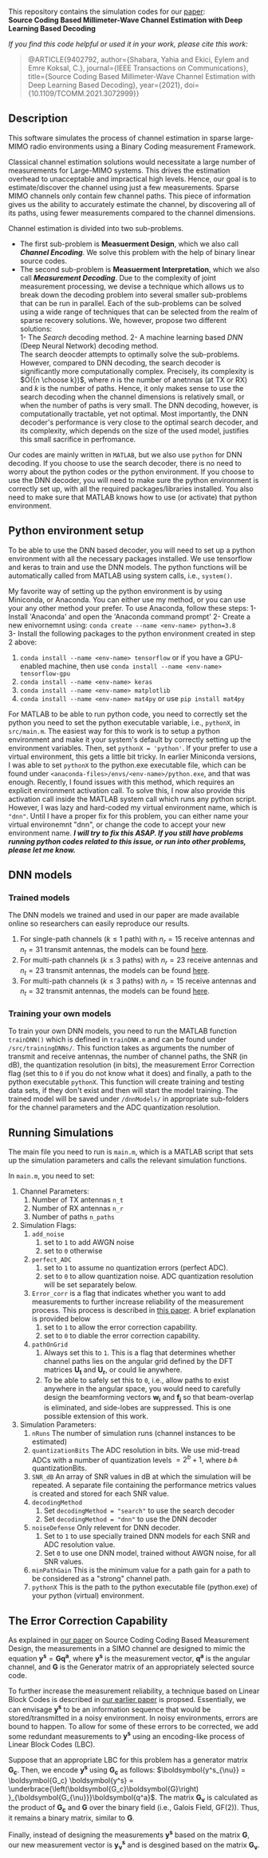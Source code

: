 This repository contains the simulation codes for our [paper](https://arxiv.org/pdf/1905.00124.pdf):   
**Source Coding Based Millimeter-Wave Channel Estimation with Deep Learning Based Decoding**

*If you find this code helpful or used it in your work, please cite this work:*

> @ARTICLE{9402792,
> author={Shabara, Yahia and Ekici, Eylem and Emre Koksal, C.},
> journal={IEEE Transactions on Communications}, 
> title={Source Coding Based Millimeter-Wave Channel Estimation with Deep Learning Based Decoding}, 
> year={2021},
> doi={10.1109/TCOMM.2021.3072999}}
  

## Description
This software simulates the process of channel estimation in sparse large-MIMO radio environments using a Binary Coding measurement Framework. 

Classical channel estimation solutions would necessitate a large number of measurements for Large-MIMO systems. This drives the estimation overhead to unacceptable and impractical high levels.
Hence, our goal is to estimate/discover the channel using just a few measurements.
Sparse MIMO channels only contain few channel paths. This piece of information gives us the ability to accurately estimate the channel, by discovering all of its paths, using fewer measurements compared to the channel dimensions.

Channel estimation is divided into two sub-problems.

- The first sub-problem is **Measuerment Design**, which we also call ***Channel Encoding***.
We solve this problem with the help of binary linear source codes.
- The second sub-problem is **Measuerment Interpretation**, which we also call ***Measurement Decoding***. Due to the complexity of joint measurement processing, we devise a technique which allows us to break down the decoding problem into several smaller sub-problems that can be run in parallel. Each of the sub-problems can be solved using a wide range of techniques that can be selected from the realm of sparse recovery solutions. We, however, propose two different solutions:  
  1- The *Search* decoding method.
  2- A machine learning based *DNN* (Deep Neural Network) decoding method.  
The search deocder attempts to optimally solve the sub-problems. However, compared to DNN decoding, the search decoder is significantly more computationally complex. Precisely, its complexity is $O({n \choose k})$, where $n$ is the number of anetnnas (at TX or RX) and $k$ is the number of paths.  Hence, it only makes sense to use the search decoding when the channel dimensions is relatively small, or when the number of paths is very small. The DNN decoding, however, is computationally tractable, yet not optimal. Most importantly, the DNN decoder's performance is very close to the optimal search decoder, and its complexity, which depends on the size of the used model, justifies this small sacrifice in perfromance.

Our codes are mainly written in `MATLAB`, but we also use `python` for DNN decoding. If you choose to use the search decoder, there is no need to worry about the python codes or the python environment. If you choose to use the DNN decoder, you will need to make sure the python environment is correctly set up, with all the required packages/libraries installed. You also need to make sure that MATLAB knows how to use (or activate) that python environment.


## Python environment setup

To be able to use the DNN based decoder, you will need to set up a python environment with all the necessary packages installed. We use tensorflow and keras to train and use the DNN models. The python functions will be automatically called from MATLAB using system calls, i.e., `system()`.

My favorite way of setting up the python environment is by using Miniconda, or Anaconda. You can either use my method, or you can use your any other method your prefer. To use Anaconda, follow these steps:
1- Install 'Anaconda' and open the 'Anaconda command prompt'
2- Create a new enivornemnt using:
	`conda create --name <env-name> python=3.8`  
3- Install the following packages to the python environment created in step 2 above:
 1. `conda install --name <env-name> tensorflow` or if you have a GPU-enabled machine, then use `conda install --name <env-name> tensorflow-gpu`
 2. `conda install --name <env-name> keras`  
 3. `conda install --name <env-name> matplotlib`  
 4. `conda install --name <env-name> mat4py`  	or use   `pip install mat4py`  

For MATLAB to be able to run python code, you need to correctly set the python you need to set the python executable variable, i.e., `pythonX`, in `src/main.m`.
The easiest way for this to work is to setup a python environment and make it your system's default by correctly setting up the environment variables. Then, set `pythonX = 'python'`.
If your prefer to use a virtual environment, this gets a little bit tricky. In earlier Miniconda versions, I was able to set `pythonX` to the python.exe executable file, which can be found under `<anaconda-files>/envs/<env-name>/python.exe`, and that was enough.
Recently, I found issues with this method, which requires an explicit environment activation call. To solve this, I now also provide this activation call inside the MATLAB system call which runs any python script. However, I was lazy and hard-coded my virtual environment name, which is `"dnn"`. Until I have a proper fix for this problem, you can either name your virtual environemnt "dnn", or change the code to accept your new environment name. 
***I will try to fix this ASAP. If you still have problems running python codes related to this issue, or run into other problems, please let me know.***


	
## DNN models
### Trained models
The DNN models we trained and used in our paper are made available online so researchers can easily reproduce our results.

 1. For single-path channels ($k\leq1$ path) with $n_r = 15$ receive
    antennas and $n_t = 31$ transmit antennas, the models can be found [here](https://drive.google.com/file/d/1TjM0aIYAm4YdUivvyPI83Uj729T0Xaft/view?usp=sharing).
 2.  For multi-path channels ($k\leq3$ paths) with $n_r = 23$ receive
    antennas and $n_t = 23$ transmit antennas, the models can be found [here](https://drive.google.com/file/d/1ulUFp6YX4Y-2zfZC-w4PDV0uusgDfSr1/view?usp=sharing).
 3.  For multi-path channels ($k\leq3$ paths) with $n_r = 15$ receive
    antennas and $n_t = 32$ transmit antennas, the models can be found [here](https://drive.google.com/file/d/1NDWXW0GsWdf1ZxTB5kcKVA0q7gaxKIdk/view?usp=sharing).

### Training your own models

To train your own DNN models, you need to run the MATLAB function `trainDNN()` which is defined in `trainDNN.m` and can be found under `/src/trainingDNNs/`. This function takes as arguments the number of transmit and receive antennas, the number of channel paths, the SNR (in dB), the quantization resolution (in bits), the measurement Error Correction flag (set this to `0` if you do not know what it does) and finally, a path to the python executable `pythonX`.
This function will create training and testing data sets, if they don't exist and then will start the model training. The trained model will be saved under `/dnnModels/` in appropriate sub-folders for the channel parameters and the ADC quantization resolution.

## Running Simulations

The main file you need to run is `main.m`, which is a MATLAB script that sets up the simulation parameters and calls the relevant simulation functions.

In `main.m`, you need to set:

1. Channel Parameters:
	1. Number of TX antennas `n_t`
	2. Number of RX antennas `n_r`
	3. Number of paths `n_paths`
2. Simulation Flags:
	1. `add_noise`
		1. set to `1`  to add AWGN noise
		2. set to `0`  otherwise
	2. `perfect_ADC`
		1. set to `1`  to assume no quantization errors (perfect ADC).
		2. set to `0`  to allow quantization noise. ADC quantization resolution will be set separately below.
	3. `Error_corr` is a flag that indicates whether you want to add measurements to further increase reliability of the measurement process. This process is described in [this paper](https://ieeexplore.ieee.org/abstract/document/8750903). A brief explanation is provided below
		1. set to `1` to allow the error correction capability.
		2. set to `0` to diable the error correction capability.
	4. `pathOnGrid` 
		1.  Always set this to `1`.  This is a flag that determines whether channel paths lies on the angular grid defined by the DFT matrices $\boldsymbol{U_t}$ and $\boldsymbol{U_r}$, or could lie anywhere.
		2. To be able to safely set this to `0`, i.e., allow paths to exist anywhere in the angular space, you would need to carefully design the beamforming vectors $\boldsymbol{w_i}$ and $\boldsymbol{f_j}$ so that beam-overlap is eliminated, and side-lobes are suppressed. This is one possible extension of this work.
3. Simulation Parameters:
	1. `nRuns` The number of simulation runs (channel instances to be estimated) 
	2. `quantizationBits` The ADC resolution in bits. We use mid-tread ADCs with a number of quantization levels $=2^b+1$, where $b \triangleq$ quantizationBits.
	3. `SNR_dB` An array of SNR values in dB at which the simulation will be repeated. A separate file containing the performance metrics values is created and stored for each SNR value.
	4. `decodingMethod` 
		1. Set `decodingMethod = "search"`  to use the search decoder
		2. Set `decodingMethod = "dnn"`  to use the DNN decoder
	5. `noiseDefense` Only relevent for DNN decoder.
		1. Set to `1` to use specially trained DNN models for each SNR and ADC resolution value.
		2. Set `0` to use one DNN model, trained without AWGN noise, for all SNR values.
	6. `minPathGain`
		This is the minimum value for a path gain for a path to be considered as a "strong"  channel path.
	7. `pythonX`
		This is the path to the python executable file (python.exe) of your python (virtual) environment.



## The Error Correction Capability
As explained in [our paper](https://arxiv.org/pdf/1905.00124.pdf) on Source Coding Coding Based Measurement Design, the measurements in a SIMO channel are designed to mimic the equation 
$\boldsymbol{y^s} = \boldsymbol{G} \boldsymbol{q^a}$,
where $\boldsymbol{y^s}$ is the measurement vector, $\boldsymbol{q^a}$ is the angular channel, and $\boldsymbol{G}$ is the Generator matrix of an appropriately selected source code.

To further increase the measurement reliability, a technique based on Linear Block Codes is described in [our earlier paper](https://ieeexplore.ieee.org/abstract/document/8750903) is propsed. Essentially, we can envisage $\boldsymbol{y^s}$ to be an information sequence that would be stored/transmitted in a noisy environment. In noisy environments, errors are bound to happen. To allow for some of these errors to be corrected, we add some redundant measurements to $\boldsymbol{y^s}$ using an encoding-like process of Linear Block Codes (LBC).

Suppose that an appropriate LBC for this problem has a generator matrix $\boldsymbol{G_c}$. Then, we encode $\boldsymbol{y^s}$ using $\boldsymbol{G_c}$ as follows:
$\boldsymbol{y^s_{\nu}} =  \boldsymbol{G_c} \boldsymbol{y^s} = \underbrace{\left(\boldsymbol{G_c}\boldsymbol{G}\right) }_{\boldsymbol{G_{\nu}}}\boldsymbol{q^a}$.
The matrix $\boldsymbol{G_{\nu}}$ is calculated as the product of $\boldsymbol{G_c}$ and $\boldsymbol{G}$ over the binary field (i.e., Galois Field, GF(2)). Thus, it remains a binary matrix, similar to $\boldsymbol{G}$. 

Finally, instead of designing the measurements $\boldsymbol{y^s}$ based on the matrix $\boldsymbol{G}$, our new measurement vector is $\boldsymbol{y^s_{\nu}}$ and is desgined based on the matrix $\boldsymbol{G_{\nu}}$.
